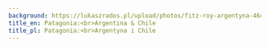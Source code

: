```yaml
---
background: https://lukaszrados.pl/upload/photos/fitz-roy-argentyna-464.jpg
title_en: Patagonia:<br>Argentina & Chile
title_pl: Patagonia:<br>Argentyna i Chile
---
```

